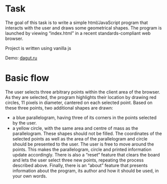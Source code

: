 # Task
The goal of this task is to write a simple html/JavaScript program that interacts with the user
and draws some geometrical shapes. The program is launched by viewing “index.html” in a
recent standards-compliant web browser.

Project is written using vanilla js

Demo: [dagut.ru](https://demos.dagut.ru/fancy-parallelogram/)

# Basic flow
The user selects three arbitrary points within the client area of the browser. As they are
selected, the program highlights their location by drawing red circles, 11 pixels in diameter,
cantered on each selected point.
Based on these three points, two additional shapes are drawn:
- a blue parallelogram, having three of its corners in the points selected by the user.
- a yellow circle, with the same area and centre of mass as the parallelogram.
These shapes should not be filled.
The coordinates of the selected points as well as the area of the parallelogram and circle
should be presented to the user.
The user is free to move around the points. This makes the parallelogram, circle and printed
information update accordingly.
There is also a “reset” feature that clears the board and lets the user select three new points,
repeating the process described above. Finally, there is an “about” feature that presents
information about the program, its author and how it should be used, in your own words.

